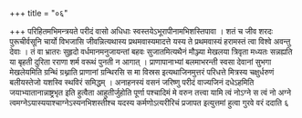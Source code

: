 +++
title = "०६"

+++
परिहितमभिमन्त्रयते परीदं
वासो अधिधाः स्वस्तयेऽभूरापीनामभिशस्तिपावा । शतं च जीव शरदः पुरूचीर्वसूनि
चार्यो विभजासि जीवन्नित्यथास्य प्रथमवास्यमादत्ते यस्य ते प्रथमवास्यं
हरामस्तं त्वा विश्वे अवन्तु देवाः । तं वा भ्रातरः सुहृदो
वर्धमानमनुजायन्तां बहवः सुजातमित्यथैनं मौञ्ज्या मेखलया
त्रिवृता मध्यतः सन्नह्यति या बृहती दुरिता रराणा शर्म वरूथं पुनती न
आगात् । प्राणापानाभ्यां बलमाभरन्ती स्वसा देवानां सुभगा मेखलेयमिति
ग्रन्थिं ग्रथ्नाति प्राणानां ग्रन्थिरसि स मा विस्रस इत्यथाजिनमुत्तरं
परिधत्ते मित्रस्य चक्षुर्धरुणं बलीयस्तेजो यशस्वि स्थविरं समिद्धम् ।
अनाहनस्यं वसनं जरिष्णु परीदं वाज्यजिनं दधेऽहमिति
जयाभ्यातानान्नाष्ट्रभृत इति
हुत्वैता आहुतीर्जुहोति पूर्णा पश्चादिमं मे वरुन तत्त्वा यामि त्वं
नोऽग्ने स त्वं नो अग्ने
त्वमग्नेऽयास्ययाश्चाग्नेऽस्यनभिशस्तीश्च
यदस्य कर्मणोऽत्यरीरिचं प्रजापत इत्युत्तमां हुत्वा गुरवे वरं ददाति ६
